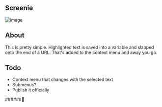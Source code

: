 ## Screenie
![image](https://user-images.githubusercontent.com/53918109/72689558-2b2df300-3ad8-11ea-8985-936412bd5c05.png)
## About
This is pretty simple. Highlighted text is saved into a variable and slapped onto the end of a URL. That's added to the context menu and away you go.

## Todo
* Context menu that changes with the selected text
* Submenus?
* Publish it officially

######🔎